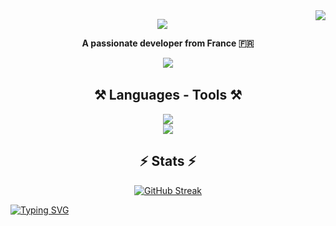 <img align="right" src="https://visitor-badge.laobi.icu/badge?page_id=prestigetonio.prestigetonio" />

<p align="center">
    <img align="center" src="https://readme-typing-svg.herokuapp.com/?font=Righteous&size=50&center=true&vCenter=true&width=500&height=70&duration=2500&lines=Hi+There!+👋;+I'm+Tony+Fournales!;" />
</p>

<p align="center"><strong>A passionate developer from France 🇫🇷</strong></p>
<div align="center">
<a href="https://linkedin.com/in/tony-fournales" target="_blank">
    <img src="https://img.shields.io/badge/LinkedIn-0077B5?style=for-the-badge&logo=linkedin&logoColor=white" target="_blank" />
</a>
</div>

<img src="https://media.tenor.com/zhIZszouG8QAAAAi/line-divider.gif" width="100%" height="2px"/>

<H2 align="center">⚒️ Languages - Tools ⚒️</H2>
<div align="center">
    <img src="https://skillicons.dev/icons?i=c,python,html,css,php" />
    <br>
    <img src="https://skillicons.dev/icons?i=vscode,github" />
</div>
<h2 align="center">⚡ Stats ⚡</h2>
<div align="center">
<a href="https://git.io/streak-stats"><img src="https://streak-stats.demolab.com?user=prestigetonio&theme=prussian&border_radius=5&card_width=500" alt="GitHub Streak" /></a>
</div>

<a href="https://git.io/typing-svg"><img src="https://readme-typing-svg.demolab.com?font=Fira+Code&pause=1000&color=6DDCCF&background=FF52BC00&width=610&lines=coding+as+art.+keep+open+source,+enjoy+open+source." alt="Typing SVG" /></a>
